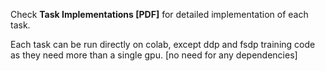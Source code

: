 Check **Task Implementations [PDF]** for detailed implementation of each task. 

Each task can be run directly on colab, except ddp and fsdp training code as they need more than a single gpu. [no need for any dependencies]

